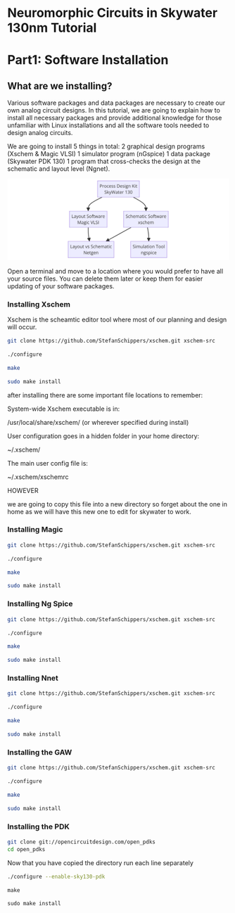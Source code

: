 # Neuromorphic Circuits in Skywater 130nm Tutorial
# Part1: Software Installation
## What are we installing?
Various software packages and data packages are necessary to create our own analog circuit designs. 
In this tutorial, we are going to explain how to install all necessary packages and provide additional 
knowledge for those unfamiliar with Linux installations and all the software tools needed to design 
analog circuits.

We are going to install 5 things in total:
2 graphical design programs (Xschem & Magic VLSI)
1 simulator program (nGspice)
1 data package (Skywater PDK 130) 
1 program that cross-checks the design at the schematic and layout level (Ngnet).

![Image Description](../Figures_Analog_Tutorial/diagram.png)

Open a terminal and move to a location where you would prefer to have all your source files. 
You can delete them later or keep them for easier updating of your software packages.

### Installing Xschem
Xschem is the scheamtic editor tool where most of our planning and design will occur.

```bash
git clone https://github.com/StefanSchippers/xschem.git xschem-src
```
```bash
./configure
```
```bash
make
```
```bash
sudo make install
```

after installing there are some important file locations to remember:

System-wide Xschem executable is in:

/usr/local/share/xschem/ (or wherever specified during install)

User configuration goes in a hidden folder in your home directory:

~/.xschem/ 

The main user config file is:

~/.xschem/xschemrc

HOWEVER

we are going to copy this file into a new directory so forget about the one in home as we will have this new one to edit for skywater to work. 

### Installing Magic
```bash
git clone https://github.com/StefanSchippers/xschem.git xschem-src
```
```bash
./configure
```
```bash
make
```
```bash
sudo make install
```

### Installing Ng Spice
```bash
git clone https://github.com/StefanSchippers/xschem.git xschem-src
```
```bash
./configure
```
```bash
make
```
```bash
sudo make install
```

### Installing Nnet
```bash
git clone https://github.com/StefanSchippers/xschem.git xschem-src
```
```bash
./configure
```
```bash
make
```
```bash
sudo make install
```


### Installing the GAW
```bash
git clone https://github.com/StefanSchippers/xschem.git xschem-src
```
```bash
./configure
```
```bash
make
```
```bash
sudo make install
```

### Installing the PDK
```bash
git clone git://opencircuitdesign.com/open_pdks
cd open_pdks
```
Now that you have copied the directory run each line separately
```bash
./configure --enable-sky130-pdk
```
```
make
```
```
sudo make install
```

